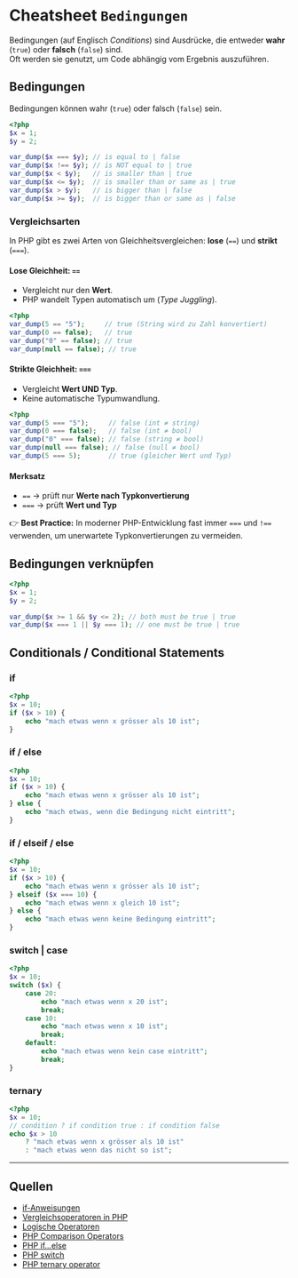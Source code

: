 # Cheatsheet `Bedingungen`
Bedingungen (auf Englisch *Conditions*) sind Ausdrücke, die entweder **wahr** (`true`) oder **falsch** (`false`) sind.  
Oft werden sie genutzt, um Code abhängig vom Ergebnis auszuführen.


## Bedingungen
Bedingungen können wahr (`true`) oder falsch (`false`) sein.

```php
<?php
$x = 1;
$y = 2;

var_dump($x === $y); // is equal to | false
var_dump($x !== $y); // is NOT equal to | true
var_dump($x < $y);   // is smaller than | true
var_dump($x <= $y);  // is smaller than or same as | true
var_dump($x > $y);   // is bigger than | false
var_dump($x >= $y);  // is bigger than or same as | false
```

### Vergleichsarten
In PHP gibt es zwei Arten von Gleichheitsvergleichen: **lose** (`==`) und **strikt** (`===`).


#### Lose Gleichheit: `==`
- Vergleicht nur den **Wert**.
- PHP wandelt Typen automatisch um (*Type Juggling*).

```php
<?php
var_dump(5 == "5");     // true (String wird zu Zahl konvertiert)
var_dump(0 == false);   // true
var_dump("0" == false); // true
var_dump(null == false); // true
```

#### Strikte Gleichheit: `===`
- Vergleicht **Wert UND Typ**.
- Keine automatische Typumwandlung.

```php
<?php
var_dump(5 === "5");     // false (int ≠ string)
var_dump(0 === false);   // false (int ≠ bool)
var_dump("0" === false); // false (string ≠ bool)
var_dump(null === false); // false (null ≠ bool)
var_dump(5 === 5);       // true (gleicher Wert und Typ)
```


#### Merksatz
- `==` → prüft nur **Werte nach Typkonvertierung**
- `===` → prüft **Wert und Typ**

👉 **Best Practice:** In moderner PHP-Entwicklung fast immer `===` und `!==` verwenden, um unerwartete Typkonvertierungen zu vermeiden.

## Bedingungen verknüpfen
```php
<?php
$x = 1;
$y = 2;

var_dump($x >= 1 && $y <= 2); // both must be true | true
var_dump($x === 1 || $y === 1); // one must be true | true
```


## Conditionals / Conditional Statements

### if
```php
<?php
$x = 10;
if ($x > 10) {
    echo "mach etwas wenn x grösser als 10 ist";
}
```

### if / else
```php
<?php
$x = 10;
if ($x > 10) {
    echo "mach etwas wenn x grösser als 10 ist";
} else {
    echo "mach etwas, wenn die Bedingung nicht eintritt";
}
```

### if / elseif / else
```php
<?php
$x = 10;
if ($x > 10) {
    echo "mach etwas wenn x grösser als 10 ist";
} elseif ($x === 10) {
    echo "mach etwas wenn x gleich 10 ist";
} else {
    echo "mach etwas wenn keine Bedingung eintritt";
}
```


### switch | case
```php
<?php
$x = 10;
switch ($x) {
    case 20:
        echo "mach etwas wenn x 20 ist";
        break;
    case 10:
        echo "mach etwas wenn x 10 ist";
        break;
    default:
        echo "mach etwas wenn kein case eintritt";
        break;
}
```


### ternary
```php
<?php
$x = 10;
// condition ? if condition true : if condition false 
echo $x > 10 
    ? "mach etwas wenn x grösser als 10 ist" 
    : "mach etwas wenn das nicht so ist";
```
---

## Quellen
- [if-Anweisungen](https://www.php-einfach.de/php-tutorial/if-anweisungen/)
- [Vergleichsoperatoren in PHP](https://www.php-einfach.de/php-tutorial/php-vergleichsoperatoren/)
- [Logische Operatoren](https://www.php-einfach.de/php-tutorial/logische-operatoren/)
- [PHP Comparison Operators](https://www.php.net/manual/en/language.operators.comparison.php)  
- [PHP if...else](https://www.php.net/manual/en/control-structures.if.php)  
- [PHP switch](https://www.php.net/manual/en/control-structures.switch.php)  
- [PHP ternary operator](https://www.php.net/manual/en/language.operators.comparison.php#language.operators.comparison.ternary)  
